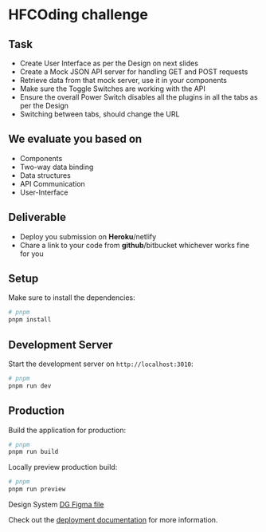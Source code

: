 # HFCOding challenge

## Task
* Create User Interface as  per the  Design on next slides
* Create a Mock JSON API server for handling GET and POST requests
* Retrieve data from that mock server, use it in your components
* Make sure  the Toggle Switches are working with the API
* Ensure the overall Power Switch disables all the plugins  in all the tabs as per the Design
* Switching between tabs, should change the URL

## We evaluate you based on
* Components
* Two-way data binding
* Data structures
* API  Communication
* User-Interface

## Deliverable
* Deploy you submission on **Heroku**/netlify
* Chare a link to your code from **github**/bitbucket whichever works fine for you

## Setup
Make sure to install the dependencies:
```bash
# pnpm
pnpm install
```

## Development Server
Start the development server on `http://localhost:3010`:
```bash
# pnpm
pnpm run dev
```

## Production
Build the application for production:
```bash
# pnpm
pnpm run build
```

Locally preview production build:
```bash
# pnpm
pnpm run preview
```

Design System
[DG Figma file](https://www.figma.com/file/fjO8pNw4YkZ2bZr4RQ1SMN/DataGuard-DS?type=design&node-id=14%3A36&mode=design&t=lI75MHet3QllzvH7-1)

Check out the [deployment documentation](https://nuxt.com/docs/getting-started/deployment) for more information.
